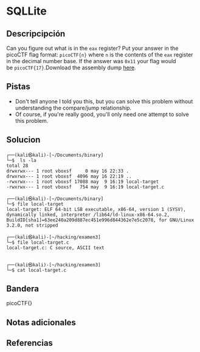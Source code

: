 # SQLLite
## Descripcipción
Can you figure out what is in the `eax` register? Put your answer in the picoCTF flag format: `picoCTF{n}` where `n` is the contents of the `eax` register in the decimal number base. If the answer was `0x11` your flag would be `picoCTF{17}`.Download the assembly dump [here](https://artifacts.picoctf.net/c/530/disassembler-dump0_c.txt).
## Pistas
- Don't tell anyone I told you this, but you can solve this problem without understanding the compare/jump relationship.
- Of course, if you're really good, you'll only need one attempt to solve this problem.
## Solucion
```
┌──(kali㉿kali)-[~/Documents/binary]
└─$  ls -la
total 28
drwxrwx--- 1 root vboxsf     0 may 16 22:33 .
drwxrwx--- 1 root vboxsf  4096 may 16 22:19 ..
-rwxrwx--- 1 root vboxsf 17088 may  9 16:19 local-target
-rwxrwx--- 1 root vboxsf   754 may  9 16:19 local-target.c
                                                                                  
┌──(kali㉿kali)-[~/Documents/binary]
└─$ file local-target  
local-target: ELF 64-bit LSB executable, x86-64, version 1 (SYSV), dynamically linked, interpreter /lib64/ld-linux-x86-64.so.2, BuildID[sha1]=63ee240a209d887ec451e996d844362e7e5c2078, for GNU/Linux 3.2.0, not stripped
                                                                                  
┌──(kali㉿kali)-[~/hacking/examen3]
└─$ file local-target.c 
local-target.c: C source, ASCII text

                                                                                  
┌──(kali㉿kali)-[~/hacking/examen3]
└─$ cat local-target.c
```
## Bandera
picoCTF{}
## Notas adicionales
## Referencias
